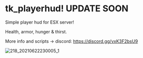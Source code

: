 # tk_playerhud! UPDATE SOON

Simple player hud for ESX server!

Health, armor, hunger & thirst.

More info and scripts -> discord: https://discord.gg/vxK3F2bsU9

![218_20210622230005_1](https://user-images.githubusercontent.com/82338713/123080746-8971aa80-d41d-11eb-9900-a4e862220dac.png)
